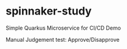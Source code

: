 # spinnaker-study
Simple Quarkus Microservice for CI/CD Demo

Manual Judgement test: Approve/Disapprove
